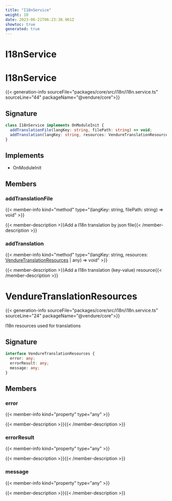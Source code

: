 ```yaml
---
title: "I18nService"
weight: 10
date: 2023-06-21T06:23:38.961Z
showtoc: true
generated: true
---
```

<!-- This file was generated from the Vendure source. Do not modify. Instead, re-run the "docs:build" script -->

# I18nService
<div class="symbol">


# I18nService

{{< generation-info sourceFile="packages/core/src/i18n/i18n.service.ts" sourceLine="44" packageName="@vendure/core">}}



## Signature

```TypeScript
class I18nService implements OnModuleInit {
  addTranslationFile(langKey: string, filePath: string) => void;
  addTranslation(langKey: string, resources: VendureTranslationResources | any) => void;
}
```
## Implements

 * OnModuleInit


## Members

### addTranslationFile

{{< member-info kind="method" type="(langKey: string, filePath: string) => void"  >}}

{{< member-description >}}Add a I18n translation by json file{{< /member-description >}}

### addTranslation

{{< member-info kind="method" type="(langKey: string, resources: <a href='/typescript-api/common/i18n-service#venduretranslationresources'>VendureTranslationResources</a> | any) => void"  >}}

{{< member-description >}}Add a I18n translation (key-value) resource{{< /member-description >}}


</div>
<div class="symbol">


# VendureTranslationResources

{{< generation-info sourceFile="packages/core/src/i18n/i18n.service.ts" sourceLine="24" packageName="@vendure/core">}}

I18n resources used for translations

## Signature

```TypeScript
interface VendureTranslationResources {
  error: any;
  errorResult: any;
  message: any;
}
```
## Members

### error

{{< member-info kind="property" type="any"  >}}

{{< member-description >}}{{< /member-description >}}

### errorResult

{{< member-info kind="property" type="any"  >}}

{{< member-description >}}{{< /member-description >}}

### message

{{< member-info kind="property" type="any"  >}}

{{< member-description >}}{{< /member-description >}}


</div>
